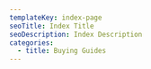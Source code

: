 ```yaml
---
templateKey: index-page
seoTitle: Index Title
seoDescription: Index Description
categories:
  - title: Buying Guides
---
```

